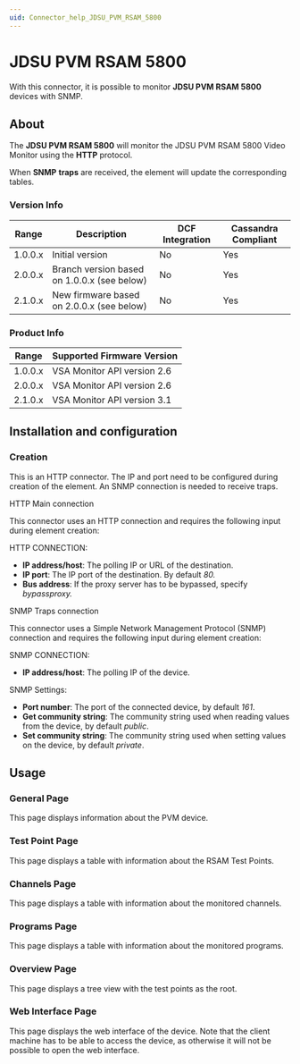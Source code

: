 ```yaml
---
uid: Connector_help_JDSU_PVM_RSAM_5800
---
```


# JDSU PVM RSAM 5800

With this connector, it is possible to monitor **JDSU PVM RSAM 5800** devices with SNMP.

## About

The **JDSU PVM RSAM 5800** will monitor the JDSU PVM RSAM 5800 Video Monitor using the **HTTP** protocol.

When **SNMP** **traps** are received, the element will update the corresponding tables.

### Version Info

| **Range** | **Description**                             | **DCF Integration** | **Cassandra Compliant** |
|------------------|---------------------------------------------|---------------------|-------------------------|
| 1.0.0.x          | Initial version                             | No                  | Yes                     |
| 2.0.0.x          | Branch version based on 1.0.0.x (see below) | No                  | Yes                     |
| 2.1.0.x          | New firmware based on 2.0.0.x (see below)   | No                  | Yes                     |

### Product Info

| Range | Supported Firmware Version |
|------------------|-----------------------------|
| 1.0.0.x          | VSA Monitor API version 2.6 |
| 2.0.0.x          | VSA Monitor API version 2.6 |
| 2.1.0.x          | VSA Monitor API version 3.1 |

## Installation and configuration

### Creation

This is an HTTP connector. The IP and port need to be configured during creation of the element. An SNMP connection is needed to receive traps.

HTTP Main connection

This connector uses an HTTP connection and requires the following input during element creation:

HTTP CONNECTION:

- **IP address/host**: The polling IP or URL of the destination.
- **IP port**: The IP port of the destination. By default *80.*
- **Bus address**: If the proxy server has to be bypassed, specify *bypassproxy.*

SNMP Traps connection

This connector uses a Simple Network Management Protocol (SNMP) connection and requires the following input during element creation:

SNMP CONNECTION:

- **IP address/host**: The polling IP of the device.

SNMP Settings:

- **Port number**: The port of the connected device, by default *161*.
- **Get community string**: The community string used when reading values from the device, by default *public*.
- **Set community string**: The community string used when setting values on the device, by default *private*.

## Usage

### General Page

This page displays information about the PVM device.

### Test Point Page

This page displays a table with information about the RSAM Test Points.

### Channels Page

This page displays a table with information about the monitored channels.

### Programs Page

This page displays a table with information about the monitored programs.

### Overview Page

This page displays a tree view with the test points as the root.

### Web Interface Page

This page displays the web interface of the device. Note that the client machine has to be able to access the device, as otherwise it will not be possible to open the web interface.
